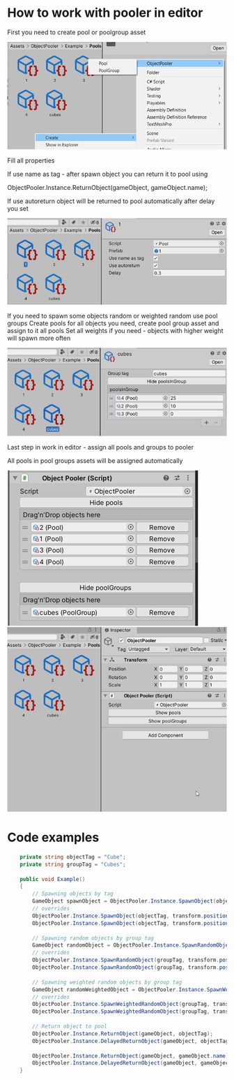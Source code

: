﻿# **How to work with pooler in editor**
First you need to create pool or poolgroup asset

![create](https://github.com/KonstantKuz/ObjectPooler/blob/master/TutorScreenshots/create.png)

<p>Fill all properties
<p>If use name as tag - after spawn object you can return it to pool using
<p>ObjectPooler.Instance.ReturnObject(gameObject, gameObject.name);
<p>If use autoreturn object will be returned to pool automatically after delay you set

![pool](https://github.com/KonstantKuz/ObjectPooler/blob/master/TutorScreenshots/pool.png)

If you need to spawn some objects random or weighted random use pool groups
Create pools for all objects you need, create pool group asset and assign to it all pools
Set all weights if you need - objects with higher weight will spawn more often

![group](https://github.com/KonstantKuz/ObjectPooler/blob/master/TutorScreenshots/group.png)

<p>Last step in work in editor - assign all pools and groups to pooler
<p>All pools in pool groups assets will be assigned automatically

![pooler](https://github.com/KonstantKuz/ObjectPooler/blob/master/TutorScreenshots/pooler.png)
![poolerEditor](https://github.com/KonstantKuz/ObjectPooler/blob/master/TutorScreenshots/poolerEditor.gif)

# **Code examples**

```C#
    private string objectTag = "Cube";
    private string groupTag = "Cubes";
    
    public void Example()
    {
        // Spawning objects by tag
        GameObject spawnObject = ObjectPooler.Instance.SpawnObject(objectTag);
        // overrides
        ObjectPooler.Instance.SpawnObject(objectTag, transform.position);
        ObjectPooler.Instance.SpawnObject(objectTag, transform.position, transform.rotation);

        // Spawning random objects by group tag
        GameObject randomObject = ObjectPooler.Instance.SpawnRandomObject(groupTag);
        // overrides
        ObjectPooler.Instance.SpawnRandomObject(groupTag, transform.position);
        ObjectPooler.Instance.SpawnRandomObject(groupTag, transform.position, transform.rotation);

        // Spawning weighted random objects by group tag
        GameObject randomWeightedObject = ObjectPooler.Instance.SpawnWeightedRandomObject(groupTag);
        // overrides
        ObjectPooler.Instance.SpawnWeightedRandomObject(groupTag, transform.position);
        ObjectPooler.Instance.SpawnWeightedRandomObject(groupTag, transform.position, transform.rotation);
        
        // Return object to pool
        ObjectPooler.Instance.ReturnObject(gameObject, objectTag);
        ObjectPooler.Instance.DelayedReturnObject(gameObject, objectTag, 1f);

        ObjectPooler.Instance.ReturnObject(gameObject, gameObject.name);
        ObjectPooler.Instance.DelayedReturnObject(gameObject, gameObject.name, 1f);
    }
```